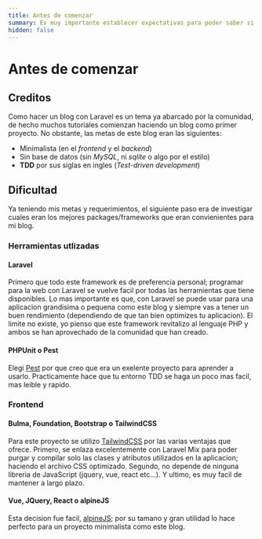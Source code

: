 ```yaml
---
title: Antes de comenzar
summary: Es muy importante establecer expectativas para poder saber si este proyecto es para ti o tu equipo.
hidden: false
---
```

# Antes de comenzar
## Creditos
Como hacer un blog con Laravel es un tema ya abarcado por la comunidad, de hecho muchos tutoriales comienzan haciendo un blog como primer proyecto. No obstante, las metas de este blog eran las siguientes:

- Minimalista (en el *frontend* y el *backend*)
- Sin base de datos (sin *MySQL*, ni *sqlite* o algo por el estilo)
- **TDD** por sus siglas en ingles (*Test-driven development*)

## Dificultad
Ya teniendo mis metas y requerimientos, el siguiente paso era de investigar cuales eran los mejores packages/frameworks que eran convienientes para mi blog.

### Herramientas utlizadas
#### Laravel
Primero que todo este framework es de preferencia personal; programar para la web con Laravel se vuelve facil por todas las herramientas que tiene disponibles. Lo mas importante es que, con Laravel se puede usar para una aplicacion grandisima o pequena como este blog y siempre vas a tener un buen rendimiento (dependiendo de que tan bien optimizes tu aplicacion). El limite no existe, yo pienso que este framework revitalizo al lenguaje PHP y ambos se han aprovechado de la comunidad que han creado.

#### PHPUnit o Pest
Elegi [Pest](https://pestphp.com/docs/plugins/laravel/) por que creo que era un exelente proyecto para aprender a usarlo. Practicamente hace que tu entorno TDD se haga un poco mas facil, mas leible y rapido.

### Frontend
#### Bulma, Foundation, Bootstrap o TailwindCSS
Para este proyecto se utilizo [TailwindCSS](https://tailwindcss.com) por las varias ventajas que ofrece. Primero, se enlaza excelentemente con Laravel Mix para poder purgar y compilar solo las clases y atributos utilizados en la aplicacion; haciendo el archivo CSS optimizado. Segundo, no depende de ninguna libreria de JavaScript (jquery, vue, react etc...). Y ultimo, es muy facil de mantener a largo plazo.
#### Vue, JQuery, React o alpineJS
Esta decision fue facil, [alpineJS](https://alpinejs.dev/); por su tamano y gran utilidad lo hace perfecto para un proyecto minimalista como este blog.
